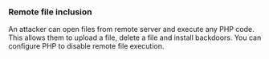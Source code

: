 ### Remote file inclusion

An attacker can open files from remote server and execute any PHP code. This allows them to upload a file, delete a file and install backdoors. You can configure PHP to disable remote file execution.
